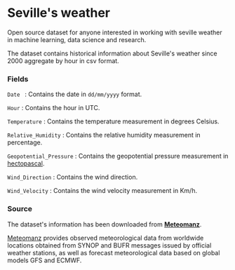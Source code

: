 # Seville's weather
Open source dataset for anyone interested in working with seville weather in machine learning, data science and research.

The dataset contains historical information about Seville's weather since 2000 aggregate by hour in csv format.



### Fields 

`Date ` : Contains the date in `dd/mm/yyyy` format.

`Hour` : Contains the hour in UTC.

`Temperature` : Contains the temperature measurement in degrees Celsius.

`Relative_Humidity` : Contains the relative humidity measurement in percentage.

`Geopotential_Pressure` : Contains the geopotential pressure measurement in [hectopascal](https://en.wikipedia.org/wiki/Pascal_(unit)#Hectopascal_and_millibar_units).

`Wind_Direction` : Contains the wind direction.

`Wind_Velocity` : Contains the wind velocity measurement in Km/h.



### Source

The dataset's information has been downloaded from **[Meteomanz](http://www.meteomanz.com/index?l=1)**.  

[Meteomanz](http://www.meteomanz.com/index?l=1) provides observed meteorological data from worldwide locations obtained from SYNOP and BUFR messages issued by official weather stations, as well as forecast meteorological data based on global models GFS and ECMWF.

